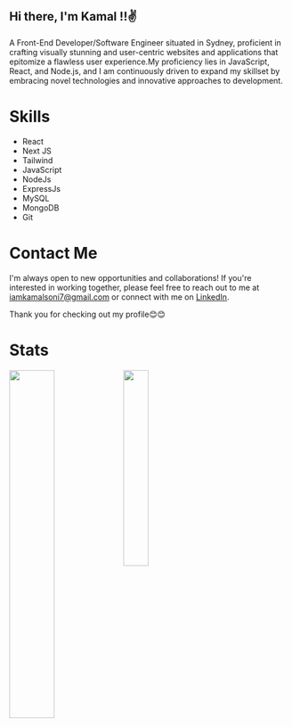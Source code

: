 

## Hi there, I'm Kamal !!✌
A Front-End Developer/Software Engineer situated in Sydney, proficient in crafting visually stunning and user-centric websites and applications that epitomize a flawless user experience.My proficiency lies in JavaScript, React, and Node.js, and I am continuously driven to expand my skillset by embracing novel technologies and innovative approaches to development.



# Skills

* React
* Next JS
* Tailwind
* JavaScript
* NodeJs
* ExpressJs
* MySQL
* MongoDB
* Git

# Contact Me

I'm always open to new opportunities and collaborations! If you're interested in working together, please feel free to reach out to me at iamkamalsoni7@gmail.com or connect with me on [LinkedIn](https://www.linkedin.com/in/kamal-soni-0223b3216/).


Thank you for checking out my profile😊😊
# Stats


<img align="left" height="40%" src='https://github-readme-stats.vercel.app/api?username=ksoni3&show_icons=true&theme=radical'/>
<img  align="left" height="30%" src='https://github-readme-stats.vercel.app/api/top-langs/?username=ksoni3'/>
